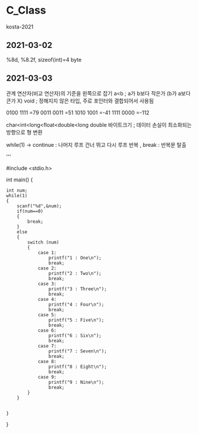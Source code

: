 # C_Class
kosta-2021

## 2021-03-02
%8d, %8.2f, sizeof(int)=4 byte

## 2021-03-03
관계 연산자(비교 연산자)의 기준을 왼쪽으로 잡기
a<b ; a가 b보다 작은가 (b가 a보다 큰가 X)
void ; 정해지지 않은 타입, 주로 포인터와 결합되어서 사용됨

0100 1111 =79
0011 0011 =51
1010 1001 =-41
1111 0000 =-112

char<int<long<float<double<long double 바이트크기 ; 데이터 손실이 최소화되는 방향으로 형 변환

while(1) -> continue : 나머지 루프 건너 뛰고 다시 루프 반복 , break : 반복문 탈출

'''

#include <stdio.h>

int main()
{

	int num;
	while(1)
	{		
		scanf("%d",&num);
		if(num==0)
		{
			break;
		}
		else
		{
			switch (num)
			{
				case 1:
					printf("1 : One\n");
					break;
				case 2:
					printf("2 : Two\n");
					break;
				case 3:
					printf("3 : Three\n");
					break;
				case 4:
					printf("4 : Four\n");
					break;
				case 5:
					printf("5 : Five\n");
					break;
				case 6:
					printf("6 : Six\n");
					break;
				case 7:
					printf("7 : Seven\n");
					break;
				case 8:
					printf("8 : Eight\n");
					break;
				case 9:
					printf("9 : Nine\n");
					break;
			}
		}
		
		
	}
}	
